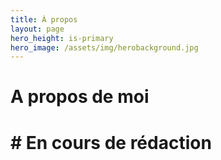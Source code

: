 ```yaml
---
title: À propos
layout: page
hero_height: is-primary
hero_image: /assets/img/herobackground.jpg
---
```


# A propos de moi

# \# En cours de rédaction
